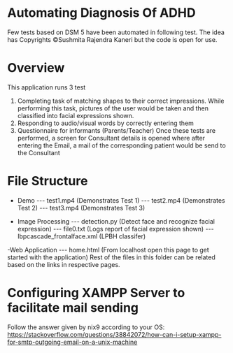 # Automating Diagnosis Of ADHD
Few tests based on DSM 5 have been automated in following test. The idea has Copyrights ©Sushmita Rajendra Kaneri but the code is open for use.

# Overview

This application runs 3 test
1) Completing task of matching shapes to their correct impressions. While performing this task, pictures of the user would be taken and then classified into facial expressions shown.
2) Responding to audio/visual words by correctly entering them
3) Questionnaire for informants (Parents/Teacher)
Once these tests are performed, a screen for Consultant details is opened where after entering the Email, a mail of the corresponding patient would be send to the Consultant

# File Structure

- Demo
 --- test1.mp4                      (Demonstrates Test 1)
 --- test2.mp4                      (Demonstrates Test 2)
 --- test3.mp4                      (Demonstrates Test 3)

- Image Processing
  --- detection.py                   (Detect face and recognize facial expression)
  --- file0.txt                      (Logs report of facial expression shown)
  --- lbpcascade_frontalface.xml     (LPBH classifer)

-Web Application
 --- home.html                      (From localhost open this page to get started with the application)
Rest of the files in this folder can be related based on the links in respective pages.

# Configuring XAMPP Server to facilitate mail sending

Follow the answer given by nix9 according to your OS:
https://stackoverflow.com/questions/38842072/how-can-i-setup-xampp-for-smtp-outgoing-email-on-a-unix-machine

